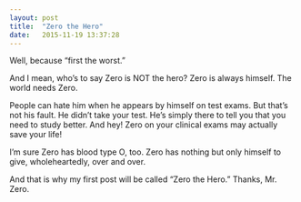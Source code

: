 ```yaml
---
layout: post
title:  "Zero the Hero"
date:   2015-11-19 13:37:28
---
```

Well, because “first the worst.”

And I mean, who’s to say Zero is NOT the hero? Zero is always himself. The world needs Zero.

People can hate him when he appears by himself on test exams. But that’s not his fault. He didn’t take your test. He’s simply there to tell you that you need to study better. And hey! Zero on your clinical exams may actually save your life!

I’m sure Zero has blood type O, too. Zero has nothing but only himself to give, wholeheartedly, over and over.

And that is why my first post will be called “Zero the Hero.” Thanks, Mr. Zero.

